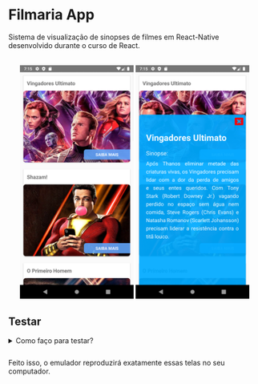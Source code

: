 # Filmaria App

Sistema de visualização de sinopses de filmes em React-Native desenvolvido durante o curso de React.
<br/>
<br/>
<div display="flex" align="center" width="50%" margin="auto">
  <img src="./src/assets/img/appUm.png" alt="Imagem do aplicativo" width="45%" />
  <img src="./src/assets/img/appDois.png" alt="Imagem do aplicativo" width="45%"/>
</div>

## Testar

<details style="margin: 10px 0">
  <summary>Como faço para testar?</summary>
  <ul style="margin-top: 5px, font-size: .7rem">
    <li>Clone este repositório na sua máquina.</li>
    <li>Abra o emulador do Android Studio.</li>
    <li>Entre no CMD e vá até a pasta do repositório clonado e digite: <code>npx react-native run-android</code> ou <code>yarn android</code> (caso tenha o Yarn instalado na sua máquina). </li>
  <ul>
</details>
<br/>
Feito isso, o emulador reproduzirá exatamente essas telas no seu computador.